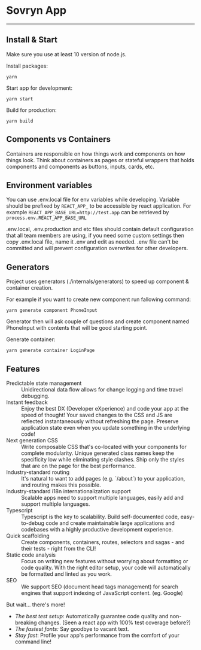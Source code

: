 # Sovryn App

---

## Install & Start

Make sure you use at least 10 version of node.js.

Install packages:

```shell
yarn
```

Start app for development:

```shell
yarn start
```

Build for production:

```shell
yarn build
```

## Components vs Containers

Containers are responsible on how things work and components on how things look.
Think about containers as pages or stateful wrappers that holds components and components as buttons, inputs, cards, etc.

## Environment variables

You can use .env.local file for env variables while developing.
Variable should be prefixed by `REACT_APP_` to be accessible by react application.
For example `REACT_APP_BASE_URL=http://test.app` can be retrieved by `process.env.REACT_APP_BASE_URL`

.env.local, .env.production and etc files should contain default configuration that all team members are using,
if you need some custom settings then copy .env.local file, name it .env and edit as needed. .env file can't be committed and will prevent configuration overwrites for other developers.

## Generators

Project uses generators (./internals/generators) to speed up component & container creation.

For example if you want to create new component run fallowing command:

```shell
yarn generate component PhoneInput
```

Generator then will ask couple of questions and create component named PhoneInput with contents that will be good starting point.

Generate container:

```shell
yarn generate container LoginPage
```

## Features

<dl>

  <dt>Predictable state management</dt>
  <dd>Unidirectional data flow allows for change logging and time travel debugging.</dd>

  <dt>Instant feedback</dt>
  <dd>Enjoy the best DX (Developer eXperience) and code your app at the speed of thought! Your saved changes to the CSS and JS are reflected instantaneously without refreshing the page. Preserve application state even when you update something in the underlying code!</dd>

  <dt>Next generation CSS</dt>
  <dd>Write composable CSS that's co-located with your components for complete modularity. Unique generated class names keep the specificity low while eliminating style clashes. Ship only the styles that are on the page for the best performance.</dd>

  <dt>Industry-standard routing</dt>
  <dd>It's natural to want to add pages (e.g. `/about`) to your application, and routing makes this possible.</dd>

  <dt>Industry-standard i18n internationalization support</dt>
  <dd>Scalable apps need to support multiple languages, easily add and support multiple languages.</dd>

  <dt>Typescript</dt>
  <dd>Typescript is the key to scalability. Build self-documented code, easy-to-debug code and create maintainable large applications and codebases with a highly productive development experience.</dd>

  <dt>Quick scaffolding</dt>
  <dd>Create components, containers, routes, selectors and sagas - and their tests - right from the CLI!</dd>

  <dt>Static code analysis</dt>
  <dd>Focus on writing new features without worrying about formatting or code quality. With the right editor setup, your code will automatically be formatted and linted as you work.</dd>

  <dt>SEO</dt>
  <dd>We support SEO (document head tags management) for search engines that support indexing of JavaScript content. (eg. Google)</dd>
</dl>

But wait... there's more!

- _The best test setup:_ Automatically guarantee code quality and non-breaking
  changes. (Seen a react app with 100% test coverage before?)
- _The fastest fonts:_ Say goodbye to vacant text.
- _Stay fast_: Profile your app's performance from the comfort of your command
  line!
